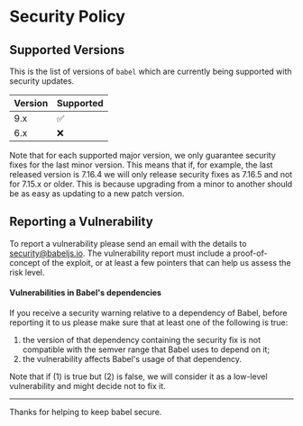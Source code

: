 # Security Policy

## Supported Versions

This is the list of versions of `babel` which are
currently being supported with security updates.

| Version  | Supported          |
| -------- | ------------------ |
| 9.x      | :white_check_mark: |
| 6.x      | :x:                |

Note that for each supported major version, we only guarantee security fixes for the last minor version. This means that if, for example, the last released version is 7.16.4 we will only release security fixes as 7.16.5 and not for 7.15.x or older. This is because upgrading from a minor to another should be as easy as updating to a new patch version.

## Reporting a Vulnerability

To report a vulnerability please send an email with the details to security@babeljs.io. The vulnerability report must include a proof-of-concept of the exploit, or at least a few pointers that can help us assess the risk level.

#### Vulnerabilities in Babel's dependencies

If you receive a security warning relative to a dependency of Babel, before reporting it to us please make sure that at least one of the following is true:
1. the version of that dependency containing the security fix is not compatible with the semver range that Babel uses to depend on it;
2. the vulnerability affects Babel's usage of that dependency.

Note that if (1) is true but (2) is false, we will consider it as a low-level vulnerability and might decide not to fix it.

---

Thanks for helping to keep babel secure.

